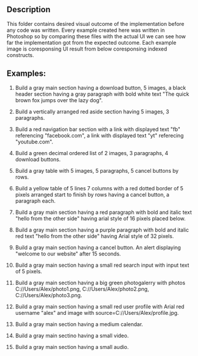 ## Description
This folder contains desired visual outcome of the implementation before any code was written. Every example created here was written in Photoshop so by comparing these files with the actual UI we can see how far the implementation got from the expected outcome.
Each example image is coresponsing UI result from below coresponsing indexed constructs.
## Examples:
1. Build a gray main section having a download button, 5 images, a black header section having a gray paragraph with bold white text "The quick brown fox jumps over the lazy dog".

2. Build a vertically arranged red aside section having 5 images, 3 paragraphs.

3. Build a red navigation bar section with a link with displayed text "fb" referencing "facebook.com", a link with displayed text "yt" referecing "youtube.com".

4. Build a green decimal ordered list of 2 images, 3 paragraphs, 4 download buttons.

5. Build a gray table with 5 images, 5 paragraphs, 5 cancel buttons by rows.

6. Build a yellow table of 5 lines 7 columns with a red dotted border of 5 pixels arranged start to finish by rows having a cancel button, a paragraph each.

7. Build a gray main section having a red paragraph with bold and italic text "hello from the other side" having arial style of 16 pixels placed below.

8. Build a gray main section having a purple paragraph with bold and italic red text "hello from the other side" having Arial style of 32 pixels.

9. Build a gray main section having a cancel button. An alert displaying "welcome to our website" after 15 seconds.

10. Build a gray main section having a small red search input with input text of 5 pixels.

11. Build a gray main section having a big green photogalerry with photos C://Users/Alex/photo1.png, C://Users/Alex/photo2.png, C://Users/Alex/photo3.png.

12. Build a gray main section having a small red user profile with Arial red username "alex" and image with source=C://Users/Alex/profile.jpg.

13. Build a gray main section having a medium calendar.

14. Build a gray main sectino having a small video.

15. Build a gray main section having a small audio.
